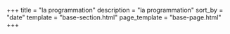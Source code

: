 +++
title = "la programmation"
description = "la programmation"
sort_by = "date"
template = "base-section.html"
page_template = "base-page.html"
+++